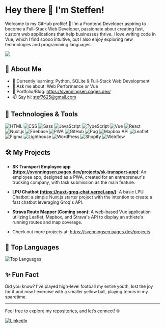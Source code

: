 # Hey there 👋 I'm Steffen!

Welcome to my GitHub profile! 🚀 I'm a Frontend Developer aspiring to become a Full-Stack Web Developer, passionate about creating fast, custom web applications that help businesses thrive. I love writing code in Vue, which I find soooo intuitive, but I also enjoy exploring new technologies and programming languages.

![](https://komarev.com/ghpvc/?Steffen-Svenningsen&color=green&for-the-badge)

## 🚀 About Me

- 🌱 Currently learning: Python, SQLite & Full-Stack Web Development
- 💬 Ask me about: Web Performance or Vue
- 📝 Portfolio/Blog: https://svenningsen.pages.dev/
- 📫 Say hi: stef7625@gmail.com

## 🔧 Technologies & Tools

![HTML](https://img.shields.io/badge/-HTML5-E34F26?style=flat&logo=html5&logoColor=ffffff)
![CSS](https://img.shields.io/badge/-CSS3-1572B6?style=flat&logo=css3&logoColor=ffffff)
![Sass](https://img.shields.io/badge/-Sass-CC6699?style=flat&logo=sass&logoColor=ffffff)
![JavaScript](https://img.shields.io/badge/-JavaScript-F7DF1E?style=flat&logo=javascript&logoColor=000000)
![TypeScript](https://img.shields.io/badge/-TypeScript-3178C6?style=flat&logo=typescript&logoColor=ffffff)
![Vue](https://img.shields.io/badge/-Vue.js-4FC08D?style=flat&logo=vue.js&logoColor=ffffff)
![React](https://img.shields.io/badge/-React-61DAFB?style=flat&logo=react&logoColor=000000)
![Nuxt.js](https://img.shields.io/badge/-Nuxt.js-00C58E?style=flat&logo=nuxt.js&logoColor=ffffff)
![Firebase](https://img.shields.io/badge/-Firebase-FFCA28?style=flat&logo=firebase&logoColor=ffffff)
![PWA](https://img.shields.io/badge/-PWA-5A0FC8?style=flat&logo=pwa&logoColor=ffffff)
![GitHub](https://img.shields.io/badge/-GitHub-181717?style=flat&logo=github&logoColor=ffffff)
![Pug](https://img.shields.io/badge/-Pug-EEE?style=flat&logo=pug&logoColor=ffffff)
![Mapbox API](https://img.shields.io/badge/-Mapbox%20API-6AB0DE?style=flat&logo=mapbox&logoColor=ffffff)
![Leaflet](https://img.shields.io/badge/-Leaflet-003300?style=flat&logo=leaflet&logoColor=ffffff)
![Figma](https://img.shields.io/badge/-Figma-F24E1E?style=flat&logo=figma&logoColor=ffffff)
![Lighthouse](https://img.shields.io/badge/-Lighthouse-F44D4D?style=flat&logo=lighthouse&logoColor=ffffff)
![WordPress](https://img.shields.io/badge/-WordPress-21759B?style=flat&logo=wordpress&logoColor=ffffff)
![Shopify](https://img.shields.io/badge/-Shopify-96BF48?style=flat&logo=shopify&logoColor=ffffff)
![Webflow](https://img.shields.io/badge/-Webflow-000000?style=flat&logo=webflow&logoColor=ffffff)

## 🛠️ My Projects

- **SK Transport Employee app (https://svenningsen.pages.dev/projects/sk-transport-app)**: An employee app, designed as a PWA, created for an entrepreneur's trucking company, with task submission as the main feature.

- **LPU Chatbot (https://nuxt-groq-chat.vercel.app/)**: A basic LPU Chatbot: a simple Nuxt.js starter project with the intention to create a fast chatbot leveraging Groq's API.

- **Strava Route Mapper (Coming soon)**: A web-based Vue application utilizing Leaflet, Mapbox, and Strava's API to display an athlete's running routes and map coverage.

- Check out more projects at: https://svenningsen.pages.dev/projects

## 🎯 Top Languages

![Top Languages](https://github-readme-stats.vercel.app/api/top-langs/?username=Steffen-Svenningsen&layout=compact&theme=radical)

## ✨ Fun Fact

Did you know? I've played high-level football my entire youth, lost the joy for it and now I exercise with a smaller yellow ball, playing tennis in my sparetime.

---

Feel free to explore my repositories, and let’s connect! 🌐

[![LinkedIn](https://img.shields.io/badge/-LinkedIn-0A66C2?style=flat&logo=linkedin&logoColor=ffffff)](https://www.linkedin.com/in/steffen-svenningsen)

